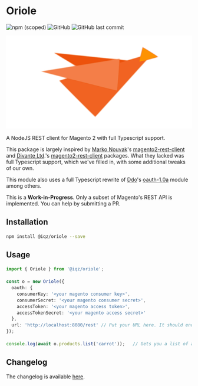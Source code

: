 # Oriole

![npm (scoped)](https://img.shields.io/npm/v/@iqz/oriole.svg) ![GitHub](https://img.shields.io/github/license/iqz-systems/oriole.svg) ![GitHub last commit](https://img.shields.io/github/last-commit/iqz-systems/oriole.svg)

![oriole-logo][logo]

A NodeJS REST client for Magento 2 with full Typescript support.

This package is largely inspired by [Marko Nouvak][m-nouvak]'s [magento2-rest-client][magento2-rest-client] and [Divante Ltd][divante-ltd].'s [magento2-rest-client][magento2-rest-client-divante] packages. What they lacked was full Typescript support, which we've filled in, with some additional tweaks of our own.

This module also uses a full Typescript rewrite of [Ddo][ddo]'s [oauth-1.0a][oauth-1-a] module among others.

This is a **Work-in-Progress**. Only a subset of Magento's REST API is implemented. You can help by submitting a PR.

## Installation

```bash
npm install @iqz/oriole --save
```

## Usage

```typescript
import { Oriole } from '@iqz/oriole';

const o = new Oriole({
  oauth: {
    consumerKey: '<your magento consumer key>',
    consumerSecret: '<your magento consumer secret>',
    accessToken: '<your magento access token>',
    accessTokenSecret: '<your magento access secret>'
  },
  url: 'http://localhost:8080/rest' // Put your URL here. It should end with '/rest'
});

console.log(await o.products.list('carrot'));   // Gets you a list of all products searchable by 'carrot'
```

## Changelog

The changelog is available [here][changelog].

[changelog]: ./CHANGELOG.md

[m-nouvak]: https://github.com/nouvak

[ddo]: https://github.com/ddo

[divante-ltd]: https://github.com/DivanteLtd

[magento2-rest-client]: https://github.com/nouvak/magento2-rest-client

[magento2-rest-client-divante]: https://github.com/DivanteLtd/magento2-rest-client

[oauth-1-a]: https://github.com/ddo/oauth-1.0a

[logo]: ./logo.png
